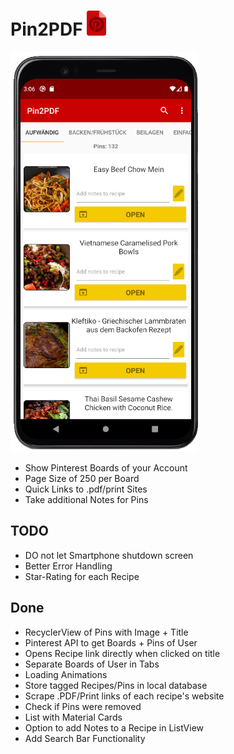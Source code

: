 #  Pin2PDF <img src="/doc/pin2pdf_logo.png" height="40"> 

<img src="./doc/showcase.png" width="300">

* Show Pinterest Boards of your Account
* Page Size of 250 per Board
* Quick Links to .pdf/print Sites
* Take additional Notes for Pins



## TODO
* DO not let Smartphone shutdown screen
* Better Error Handling
* Star-Rating for each Recipe


## Done
* RecyclerView of Pins with Image + Title
* Pinterest API to get Boards + Pins of User
* Opens Recipe link directly when clicked on title
* Separate Boards of User in Tabs
* Loading Animations
* Store tagged Recipes/Pins in local database
* Scrape .PDF/Print links of each recipe's website
* Check if Pins were removed
* List with Material Cards
* Option to add Notes to a Recipe in ListView
* Add Search Bar Functionality
